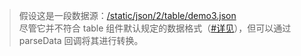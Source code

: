 > 假设这是一段数据源：<a href="/static/json/2/table/demo3.json" target="_blank">/static/json/2/table/demo3.json</a><br>
  尽管它并不符合 table 组件默认规定的数据格式（[#详见](#options-async-data)），但可以通过 parseData 回调将其进行转换。

<table class="layui-hide" id="ID-table-demo-parse"></table>

<!-- import layui -->
<script>
layui.use('table', function(){
  var table = layui.table;
  
  // 渲染
  table.render({
    elem: '#ID-table-demo-parse',
    url:'/static/json/2/table/demo3.json',
    page: true,
    response: {
      statusCode: 200 // 重新规定成功的状态码为 200，table 组件默认为 0
    },
    // 将原始数据解析成 table 组件所规定的数据格式
    parseData: function(res){
      return {
        "code": res.status, //解析接口状态
        "msg": res.message, //解析提示文本
        "count": res.total, //解析数据长度
        "data": res.rows.item //解析数据列表
      };
    },
    cols: [[
      {field:'id', title:'ID', width:80, fixed: 'left', unresize: true, sort: true},
      {field:'username', title:'用户名', width:120},
      {field:'email', title:'邮箱', width:150},
      {field:'experience', title:'积分', width:100, sort: true},
      {field:'sex', title:'性别', width:80, sort: true},
      {field:'sign', title:'签名'},
      {field:'joinTime', title:'加入时间', width:120}
    ]],
    height: 315
  });
});
</script>
